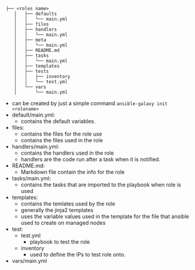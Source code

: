 ```
 ├── <roles name>
    │   ├── defaults
    │   │   └── main.yml
    │   ├── files
    │   ├── handlers
    │   │   └── main.yml
    │   ├── meta
    │   │   └── main.yml
    │   ├── README.md
    │   ├── tasks
    │   │   └── main.yml
    │   ├── templates
    │   ├── tests
    │   │   ├── inventory
    │   │   └── test.yml
    │   └── vars
    │       └── main.yml
```

- can be created by just a simple command ```ansible-galaxy init <rolename>```
- default/main.yml:
  - contains the default variables.
- files:
  - contains the files for the role use
  - contains the files used in the role
- handlers/main.yml:
  - contains the handlers used in the role
  - handlers are the code run after a task when it is notified.
- README.md:
  - Markdown file contain the info for the role
- tasks/main.yml:
  - contains the tasks that are imported to the playbook when role is used
- templates:
  - contains the temlates used by the role
  - generally the jinja2 templates
  - uses the variable values used in the template for the file that ansible used to create on managed nodes
- test:
  - test.yml
    - playbook to test the role
  - inventory
    - used to define the IPs to test role onto.
- vars/main.yml